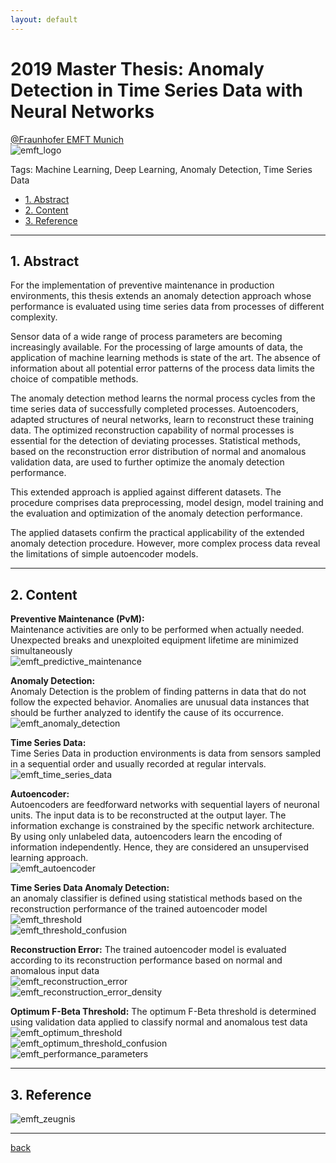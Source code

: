 ```yaml
---
layout: default
---
```


# 2019 Master Thesis: Anomaly Detection in Time Series Data with Neural Networks  

[@Fraunhofer EMFT Munich](https://www.emft.fraunhofer.de/)  
![emft_logo](./images/emft_logo.jpg)  

Tags: Machine Learning, Deep Learning, Anomaly Detection, Time Series Data  

- [1. Abstract](#1-abstract)
- [2. Content](#2-content)
- [3. Reference](#3-reference)

___

## 1. Abstract  

For the implementation of preventive maintenance in production environments, this
thesis extends an anomaly detection approach whose performance is evaluated using
time series data from processes of different complexity.  

Sensor data of a wide range of process parameters are becoming increasingly available.
For the processing of large amounts of data, the application of machine learning methods
is state of the art. The absence of information about all potential error patterns of the
process data limits the choice of compatible methods.  

The anomaly detection method learns the normal process cycles from the time series data
of successfully completed processes. Autoencoders, adapted structures of neural
networks, learn to reconstruct these training data. The optimized reconstruction
capability of normal processes is essential for the detection of deviating processes.
Statistical methods, based on the reconstruction error distribution of normal and
anomalous validation data, are used to further optimize the anomaly detection
performance.  

This extended approach is applied against different datasets. The procedure comprises
data preprocessing, model design, model training and the evaluation and optimization of
the anomaly detection performance.  

The applied datasets confirm the practical applicability of the extended anomaly
detection procedure. However, more complex process data reveal the limitations of
simple autoencoder models.  

___

## 2. Content

**Preventive Maintenance (PvM):**  
Maintenance activities are only to be performed when actually needed. Unexpected breaks and unexploited equipment lifetime are minimized
simultaneously  
![emft_predictive_maintenance](./images/emft_predictive_maintenance.png)  

**Anomaly Detection:**  
Anomaly Detection is the problem of finding patterns in data that do not follow the expected behavior. Anomalies are unusual data instances that should be further analyzed to identify the cause of its occurrence.  
![emft_anomaly_detection](./images/emft_anomaly_detection.png)  

**Time Series Data:**  
Time Series Data in production environments is data from sensors sampled in a sequential order and usually recorded at regular intervals.  
![emft_time_series_data](./images/emft_time_series_data.png)  

**Autoencoder:**  
Autoencoders are feedforward networks with sequential layers of neuronal units. The input data is to be reconstructed at the output layer. The information exchange is constrained by the specific network architecture.  By using only unlabeled data, autoencoders learn the encoding of information independently. Hence, they are considered an unsupervised learning approach.  
![emft_autoencoder](./images/emft_autoencoder.png)  

**Time Series Data Anomaly Detection:**  
an anomaly classifier is defined using statistical methods based on the reconstruction performance of the trained autoencoder model  
![emft_threshold](./images/emft_threshold.png)  
![emft_threshold_confusion](./images/emft_threshold_confusion.png)  

**Reconstruction Error:**
The trained autoencoder model is evaluated according to its reconstruction performance based on normal and anomalous input data  
![emft_reconstruction_error](./images/emft_reconstruction_error.png)  
![emft_reconstruction_error_density](./images/emft_reconstruction_error_density.png)  

**Optimum F-Beta Threshold:**
The optimum F-Beta threshold is determined using validation data applied to classify normal and anomalous test data  
![emft_optimum_threshold](./images/emft_optimum_threshold.png)  
![emft_optimum_threshold_confusion](./images/emft_optimum_threshold_confusion.png)  
![emft_performance_parameters](./images/emft_performance_parameters.png)  

___

## 3. Reference

![emft_zeugnis](./images/emft_zeugnis.png)  

___

[back](./)
